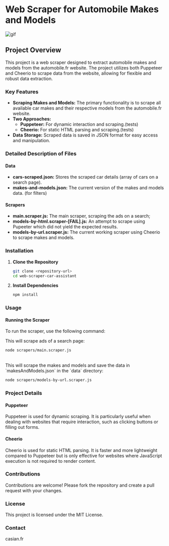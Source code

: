 # Web Scraper for Automobile Makes and Models

![gif](https://media.giphy.com/media/v1.Y2lkPTc5MGI3NjExMHJsaGd2bXF2dmpyNnVtamtuMzZobHQwN2E5cW83dDRncTYwb2RucyZlcD12MV9pbnRlcm5hbF9naWZfYnlfaWQmY3Q9Zw/xI4s15RPyDxNpRCdhx/giphy.gif)

## Project Overview

This project is a web scraper designed to extract automobile makes and models from the automobile.fr website. The project utilizes both Puppeteer and Cheerio to scrape data from the website, allowing for flexible and robust data extraction.

### Key Features

- **Scraping Makes and Models:** The primary functionality is to scrape all available car makes and their respective models from the automobile.fr website.
- **Two Approaches:**
  - **Puppeteer:** For dynamic interaction and scraping.(tests)
  - **Cheerio:** For static HTML parsing and scraping.(tests)
- **Data Storage:** Scraped data is saved in JSON format for easy access and manipulation.

### Detailed Description of Files

#### Data

- **cars-scraped.json:** Stores the scraped car details (array of cars on a search page).
- **makes-and-models.json:** The current version of the makes and models data. (for filters)

#### Scrapers

- **main.scraper.js:** The main scraper, scraping the ads on a search;
- **models-by-html.scraper-[FAIL].js:** An attempt to scrape using Pupeeter which did not yield the expected results.
- **models-by-url.scraper.js:** The current working scraper using Cheerio to scrape makes and models.

### Installation

1. **Clone the Repository**

   ```bash
   git clone <repository-url>
   cd web-scraper-car-assistant
   ```

2. **Install Dependencies**
   ```bash
   npm install
   ```

### Usage

#### Running the Scraper

To run the scraper, use the following command:

This will scrape ads of a search page:

```bash
node scrapers/main.scraper.js
```

<br>
This will scrape the makes and models and save the data in `makesAndModels.json` in the `data` directory:

```bash
node scrapers/models-by-url.scraper.js
```

### Project Details

#### Puppeteer

Puppeteer is used for dynamic scraping. It is particularly useful when dealing with websites that require interaction, such as clicking buttons or filling out forms.

#### Cheerio

Cheerio is used for static HTML parsing. It is faster and more lightweight compared to Puppeteer but is only effective for websites where JavaScript execution is not required to render content.

### Contributions

Contributions are welcome! Please fork the repository and create a pull request with your changes.

### License

This project is licensed under the MIT License.

### Contact

casian.fr
